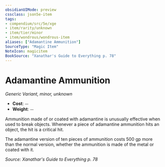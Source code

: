 ```yaml
---
obsidianUIMode: preview
cssclass: json5e-item
tags:
- compendium/src/5e/xge
- item/rarity/unknown
- item/tier/minor
- item/wondrous/wondrous-item
aliases: ["Adamantine Ammunition"]
SourceType: "Magic Item"
NoteIcon: magicitem
BookSource: "Xanathar's Guide to Everything p. 78"
---
```

# Adamantine Ammunition
*Generic Variant, minor, unknown*  

- **Cost**: ⏤
- **Weight**: ⏤

Ammunition made of or coated with adamantine is unusually effective when used to break objects. Whenever a piece of adamantine ammunition hits an object, the hit is a critical hit.

The adamantine version of ten pieces of ammunition costs 500 gp more than the normal version, whether the ammunition is made of the metal or coated with it.

*Source: Xanathar's Guide to Everything p. 78*